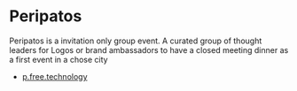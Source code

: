 # Peripatos

Peripatos is a invitation only group event. A curated group of thought leaders for Logos or brand ambassadors to have a closed meeting dinner as a first event in a chose city

- [p.free.technology](https://p.free.technology/)
